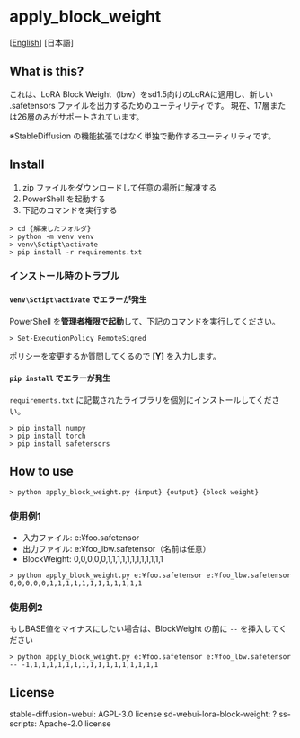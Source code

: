 # apply_block_weight

[[English](./README.md)] [日本語]

## What is this?

これは、LoRA Block Weight（lbw）をsd1.5向けのLoRAに適用し、新しい .safetensors ファイルを出力するためのユーティリティです。
現在、17層または26層のみがサポートされています。

※StableDiffusion の機能拡張ではなく単独で動作するユーティリティです。


## Install

1. zip ファイルをダウンロードして任意の場所に解凍する
2. PowerShell を起動する
3. 下記のコマンドを実行する

```
> cd {解凍したフォルダ}
> python -m venv venv
> venv\Sctipt\activate
> pip install -r requirements.txt
```

### インストール時のトラブル

#### `venv\Sctipt\activate` でエラーが発生

PowerShell を**管理者権限で起動**して、下記のコマンドを実行してください。

```
> Set-ExecutionPolicy RemoteSigned
```

ポリシーを変更するか質問してくるので **[Y]** を入力します。

#### `pip install` でエラーが発生

`requirements.txt` に記載されたライブラリを個別にインストールしてください。

```
> pip install numpy
> pip install torch
> pip install safetensors
```

## How to use

```
> python apply_block_weight.py {input} {output} {block weight}
```

### 使用例1

- 入力ファイル: e:¥foo.safetensor
- 出力ファイル: e:¥foo_lbw.safetensor（名前は任意）
- BlockWeight: 0,0,0,0,0,1,1,1,1,1,1,1,1,1,1,1,1

```
> python apply_block_weight.py e:¥foo.safetensor e:¥foo_lbw.safetensor 0,0,0,0,0,1,1,1,1,1,1,1,1,1,1,1,1
```

### 使用例2

もしBASE値をマイナスにしたい場合は、BlockWeight の前に `--` を挿入してください

```
> python apply_block_weight.py e:¥foo.safetensor e:¥foo_lbw.safetensor -- -1,1,1,1,1,1,1,1,1,1,1,1,1,1,1,1,1
```

## License
stable-diffusion-webui: AGPL-3.0 license
sd-webui-lora-block-weight: ?
ss-scripts: Apache-2.0 license
